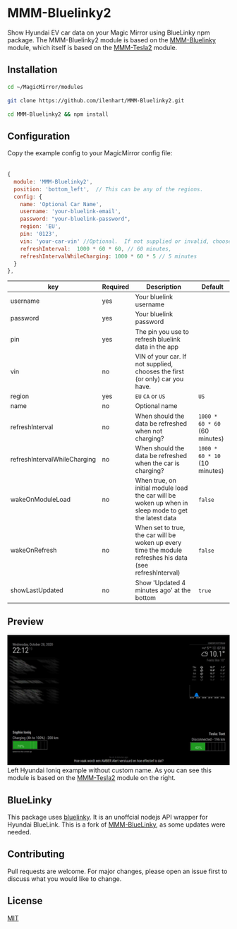 # MMM-Bluelinky2
Show Hyundai EV car data on your Magic Mirror using BlueLinky npm package. The MMM-Bluelinky2 module is based on the [MMM-Bluelinky](https://github.com/kstolk/MMM-Bluelinky) module, which itself is based on the [MMM-Tesla2](https://github.com/martinburheimtingstad/MMM-Tesla2/) module.

## Installation
```bash
cd ~/MagicMirror/modules
```

```bash
git clone https://github.com/ilenhart/MMM-Bluelinky2.git
```

```bash
cd MMM-Bluelinky2 && npm install
```

## Configuration
Copy the example config to your MagicMirror config file:

```javascript

{
  module: 'MMM-Bluelinky2',
  position: 'bottom_left',	// This can be any of the regions.
  config: {
    name: 'Optional Car Name',
    username: 'your-bluelink-email',
    password: "your-bluelink-password",
    region: 'EU',
    pin: '0123',
    vin: 'your-car-vin' //Optional.  If not supplied or invalid, chooses your first (or only) car
    refreshInterval:  1000 * 60 * 60, // 60 minutes,
    refreshIntervalWhileCharging: 1000 * 60 * 5 // 5 minutes
  }
},
```
| key  | Required | Description | Default |
| - | - | - | - |
| username  | yes  | Your bluelink username |  |
| password  | yes | Your bluelink password | |
| pin  | yes | The pin you use to refresh bluelink data in the app |   |
| vin  | no | VIN of your car. If not supplied, chooses the first (or only) car you have. |   |
| region| yes | `EU` `CA` or `US` | `US` |
| name | no | Optional name | |
| refreshInterval | no | When should the data be refreshed when not charging? | `1000 * 60 * 60` (60 minutes) |
| refreshIntervalWhileCharging | no | When should the data be refreshed when the car is charging? | `1000 * 60 * 10` (10 minutes) |
| wakeOnModuleLoad | no | When true, on initial module load the car will be woken up when in sleep mode to get the latest data | `false` |
| wakeOnRefresh | no | When set to true, the car will be woken up every time the module refreshes his data (see refreshInterval) | `false` |
| showLastUpdated | no | Show 'Updated 4 minutes ago' at the bottom | `true` |

## Preview
![Test Image 3](/preview.jpg)
Left Hyundai Ioniq example without custom name. As you can see this module is based on the [MMM-Tesla2](https://github.com/martinburheimtingstad/MMM-Tesla2/) module on the right.

## BlueLinky
This package uses [bluelinky](https://github.com/Hacksore/bluelinky). It is an unoffcial nodejs API wrapper for Hyundai BlueLink.
This is a fork of [MMM-BlueLinky](https://github.com/kstolk/MMM-Bluelinky), as some updates were needed.

## Contributing
Pull requests are welcome. For major changes, please open an issue first to discuss what you would like to change.

## License
[MIT](https://choosealicense.com/licenses/mit/)
